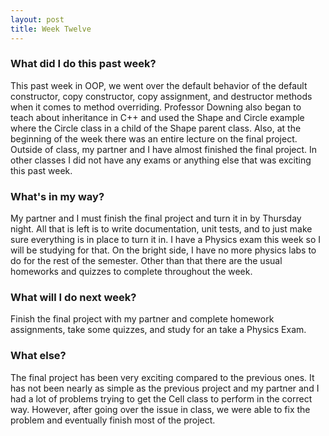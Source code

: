 ```yaml
---
layout: post
title: Week Twelve
---
```


### What did I do this past week?
This past week in OOP, we went over the default behavior of the default constructor, copy constructor, copy assignment, and destructor methods when it comes to method overriding. Professor Downing also began to teach about inheritance in C++ and used the Shape and Circle example where the Circle class in a child of the Shape parent class. Also, at the beginning of the week there was an entire lecture on the final project. Outside of class, my partner and I have almost finished the final project. In other classes I did not have any exams or anything else that was exciting this past week.

### What's in my way?
My partner and I must finish the final project and turn it in by Thursday night. All that is left is to write documentation, unit tests, and to just make sure everything is in place to turn it in. I have a Physics exam this week so I will be studying for that. On the bright side, I have no more physics labs to do for the rest of the semester. Other than that there are the usual homeworks and quizzes to complete throughout the week. 

### What will I do next week?
Finish the final project with my partner and complete homework assignments, take some quizzes, and study for an take a Physics Exam.

### What else?
The final project has been very exciting compared to the previous ones. It has not been nearly as simple as the previous project and my partner and I had a lot of problems trying to get the Cell class to perform in the correct way. However, after going over the issue in class, we were able to fix the problem and eventually finish most of the project. 
